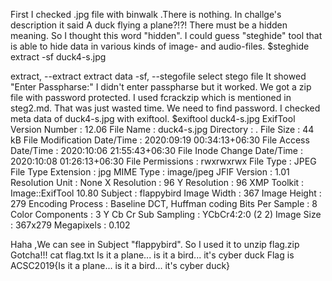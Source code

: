 First I checked .jpg file with binwalk .There is nothing.
 In challge's description it said 
 A duck flying a plane?!?! There must be a hidden meaning.
 So I thought this word "hidden".
 I could guess  "steghide" tool that is  able to hide data in various kinds of image- and audio-files.
 $steghide extract -sf duck4-s.jpg
 
 extract, --extract      extract data
 -sf, --stegofile        select stego file
 It showed "Enter Passpharse:"
 I didn't enter passpharse but it worked.
 We got a zip file with password protected.
 I used fcrackzip which is mentioned in steg2.md.
 That was just wasted time. We need to find password.
 I checked meta data of  duck4-s.jpg with exiftool.
 $exiftool duck4-s.jpg
 ExifTool Version Number         : 12.06
File Name                       : duck4-s.jpg
Directory                       : .
File Size                       : 44 kB
File Modification Date/Time     : 2020:09:19 00:34:13+06:30
File Access Date/Time           : 2020:10:06 21:55:43+06:30
File Inode Change Date/Time     : 2020:10:08 01:26:13+06:30
File Permissions                : rwxrwxrwx
File Type                       : JPEG
File Type Extension             : jpg
MIME Type                       : image/jpeg
JFIF Version                    : 1.01
Resolution Unit                 : None
X Resolution                    : 96
Y Resolution                    : 96
XMP Toolkit                     : Image::ExifTool 10.80
Subject                         : flappybird
Image Width                     : 367
Image Height                    : 279
Encoding Process                : Baseline DCT, Huffman coding
Bits Per Sample                 : 8
Color Components                : 3
Y Cb Cr Sub Sampling            : YCbCr4:2:0 (2 2)
Image Size                      : 367x279
Megapixels                      : 0.102

Haha ,We can see in Subject "flappybird".
So I used it to unzip flag.zip
Gotcha!!! cat flag.txt
Is it a plane... is it a bird... it's cyber duck
Flag is ACSC2019{Is it a plane... is it a bird... it's cyber duck}
 

